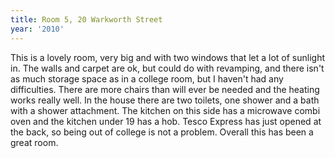 ```yaml
---
title: Room 5, 20 Warkworth Street
year: '2010'
---
```


This is a lovely room, very big and with two windows that let a lot of sunlight in.  The walls and carpet are ok, but could do with revamping, and there isn't as much storage space as in a college room, but I haven't had any difficulties.  There are more chairs than will ever be needed and the heating works really well.  In the house there are two toilets, one shower and a bath with a shower attachment.  The kitchen on this side has a microwave combi oven and the kitchen under 19 has a hob.  Tesco Express has just opened at the back, so being out of college is not a problem.  Overall this has been a great room.